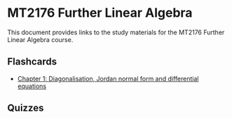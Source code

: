 # MT2176 Further Linear Algebra

This document provides links to the study materials for the MT2176 Further Linear Algebra course.

## Flashcards

* [Chapter 1: Diagonalisation, Jordan normal form and differential equations](./flashcards/ch1-flashcards-1.html)

## Quizzes